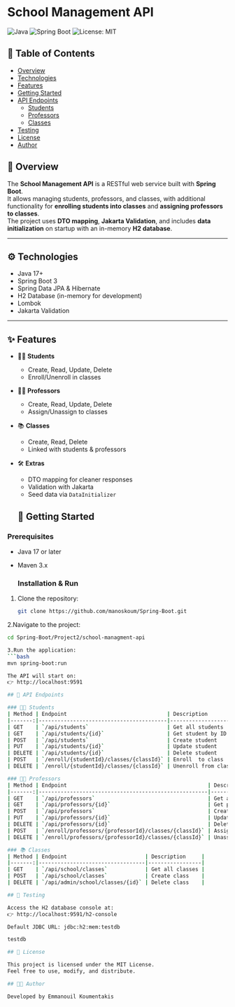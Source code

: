 # School Management API

![Java](https://img.shields.io/badge/Java-17-orange) 
![Spring Boot](https://img.shields.io/badge/Spring%20Boot-3-brightgreen) 
![License: MIT](https://img.shields.io/badge/License-MIT-blue)

## 📑 Table of Contents
- [Overview](#-overview)
- [Technologies](#-technologies)
- [Features](#-features)
- [Getting Started](#-getting-started)
- [API Endpoints](#-api-endpoints)
  - [Students](#students)
  - [Professors](#professors)
  - [Classes](#classes)
- [Testing](#-testing)
- [License](#-license)
- [Author](#-author)

## 📌 Overview
The **School Management API** is a RESTful web service built with **Spring Boot**.  
It allows managing students, professors, and classes, with additional functionality for **enrolling students into classes** and **assigning professors to classes**.  
The project uses **DTO mapping**, **Jakarta Validation**, and includes **data initialization** on startup with an in-memory **H2 database**.

---

## ⚙️ Technologies
- Java 17+
- Spring Boot 3
- Spring Data JPA & Hibernate
- H2 Database (in-memory for development)
- Lombok
- Jakarta Validation

---

## ✨ Features
- 👩‍🎓 **Students**
  - Create, Read, Update, Delete
  - Enroll/Unenroll in classes
- 👨‍🏫 **Professors**
  - Create, Read, Update, Delete
  - Assign/Unassign to classes
- 📚 **Classes**
  - Create, Read, Delete
  - Linked with students & professors
- 🛠 **Extras**
  - DTO mapping for cleaner responses
  - Validation with Jakarta
  - Seed data via `DataInitializer`

  ## 🚀 Getting Started

### Prerequisites
- Java 17 or later
- Maven 3.x

  ### Installation & Run
1. Clone the repository:
   ```bash
   git clone https://github.com/manoskoum/Spring-Boot.git

2.Navigate to the project:
   ```bash
   cd Spring-Boot/Project2/school-managment-api

3.Run the application:
   ```bash  
   mvn spring-boot:run

 The API will start on:
👉 http://localhost:9591  

## 📡 API Endpoints

### 👩‍🎓 Students
| Method | Endpoint                                | Description           |
|-------:|-----------------------------------------|-----------------------|
| GET    | `/api/students`                         | Get all students      |
| GET    | `/api/students/{id}`                    | Get student by ID     |
| POST   | `/api/students`                         | Create student        |
| PUT    | `/api/students/{id}`                    | Update student        |
| DELETE | `/api/students/{id}`                    | Delete student        |
| POST   | `/enroll/{studentId}/classes/{classId}` | Enroll  to class      |
| DELETE | `/enroll/{studentId}/classes/{classId}` | Unenroll from class   |   

### 👨‍🏫 Professors
| Method | Endpoint                                             | Description               |
|-------:|------------------------------------------------------|---------------------------|
| GET    | `/api/professors`                                    | Get all professors        |
| GET    | `/api/professors/{id}`                               | Get professor by ID       |
| POST   | `/api/professors`                                    | Create professor          |
| PUT    | `/api/professors/{id}`                               | Update professor          |
| DELETE | `/api/professors/{id}`                               | Delete professor          |
| POST   | `/enroll/professors/{professorId}/classes/{classId}` | Assign to class           |
| DELETE | `/enroll/professors/{professorId}/classes/{classId}` | Unassign from class       |

### 📚 Classes
| Method | Endpoint                         | Description     |
|-------:|----------------------------------|-----------------|
| GET    | `/api/school/classes`            | Get all classes |
| POST   | `/api/school/classes`            | Create class    |
| DELETE | `/api/admin/school/classes/{id}` | Delete class    |

## 🧪 Testing

Access the H2 database console at:
👉 http://localhost:9591/h2-console

Default JDBC URL: jdbc:h2:mem:testdb

testdb

## 📄 License

This project is licensed under the MIT License.
Feel free to use, modify, and distribute.

## 👨‍💻 Author

Developed by Emmanouil Koumentakis

